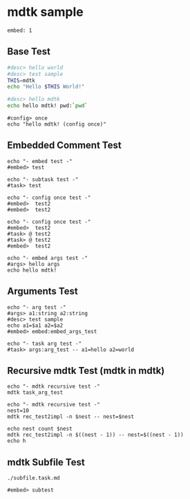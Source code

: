 # mdtk sample

~~~taskconfig:group-order
embed: 1
~~~

## Base Test

```bash task::hello_world
#desc> hello world
#desc> test sample
THIS=mdtk
echo "Hello $THIS World!"
```

```bash task::test -- mdtk first test 日本語のテキストサンプルです
#desc> hello mdtk
echo hello mdtk! pwd:`pwd`
```

```task::test2   mdtk test
#config> once
echo "hello mdtk! (config once)"
```

## Embedded Comment Test

```task:embed:embed_test   mdtk embed test
echo "- embed test -"
#embed> test
```

```task:embed:subtask_test   mdtk subtask test
echo "- subtask test -"
#task> test
```

```task:embed:configonce_test   mdtk config once test
echo "- config once test -"
#embed>  test2
#embed>  test2
```

```task:embed:configonce_test2   mdtk config once test2 (task @)
echo "- config once test -"
#embed>  test2
#task> @ test2
#task> @ test2
#embed>  test2
```

```task:embed:embed_args_test   embedded coment args is used at help
echo "- embed args test -"
#args> hello args
echo hello mdtk!
```

## Arguments Test

```task:args:arg_test   mdtk arg test (args_ex: -- a1=hello a2=world)
echo "- arg test -"
#args> a1:string a2:string
#desc> test sample
echo a1=$a1 a2=$a2
#embed> embed:embed_args_test
```

```task:args:task_arg_test   mdtk task arg test
echo "- task arg test -"
#task> args:arg_test -- a1=hello a2=world
```

## Recursive mdtk Test (mdtk in mdtk)

```task:rec:rec_test   mdtk recursive test (mdtk in mdtk)
echo "- mdtk recursive test -"
mdtk task_arg_test
```

```task:rec:rec_test2   mdtk recursive test2 (mdtk in mdtk)
echo "- mdtk recursive test -"
nest=10
mdtk rec_test2impl -n $nest -- nest=$nest
```

```task:rec:rec_test2impl   mdtk recursive test2 implement (mdtk in mdtk)
echo nest count $nest
mdtk rec_test2impl -n $((nest - 1)) -- nest=$((nest - 1))
echo h
```

## mdtk Subfile Test

```taskfile
./subfile.task.md
```

```task:subfile:subfiletest mdtk sub taskfile test
#embed> subtest
```


